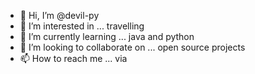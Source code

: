 - 👋 Hi, I’m @devil-py
- 👀 I’m interested in ... travelling 
- 🌱 I’m currently learning ... java and python
- 💞️ I’m looking to collaborate on ... open source projects
- 📫 How to reach me ... via 

<!---
devil-py/devil-py is a ✨ special ✨ repository because its `README.md` (this file) appears on your GitHub profile.
You can click the Preview link to take a look at your changes.
--->
